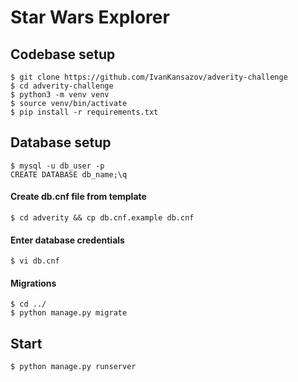 # Star Wars Explorer

## Codebase setup
    $ git clone https://github.com/IvanKansazov/adverity-challenge
    $ cd adverity-challenge
    $ python3 -m venv venv
    $ source venv/bin/activate
    $ pip install -r requirements.txt

## Database setup
    $ mysql -u db_user -p
    CREATE DATABASE db_name;\q
#### Create db.cnf file from template
    $ cd adverity && cp db.cnf.example db.cnf
    
#### Enter database credentials
    $ vi db.cnf 
#### Migrations
    $ cd ../
    $ python manage.py migrate

## Start 
    $ python manage.py runserver